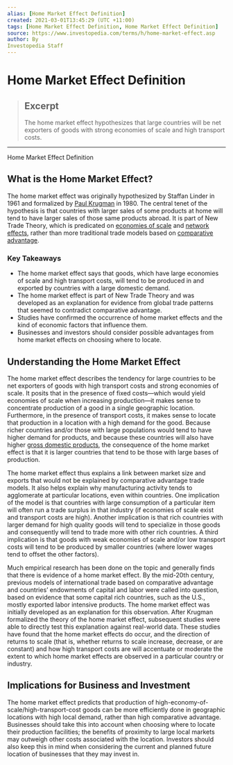 ```yaml
---
alias: [Home Market Effect Definition]
created: 2021-03-01T13:45:29 (UTC +11:00)
tags: [Home Market Effect Definition, Home Market Effect Definition]
source: https://www.investopedia.com/terms/h/home-market-effect.asp
author: By
Investopedia Staff
---
```


# Home Market Effect Definition

> ## Excerpt
> The home market effect hypothesizes that large countries will be net exporters of goods with strong economies of scale and high transport costs.

---

Home Market Effect Definition
## What is the Home Market Effect?

The home market effect was originally hypothesized by Staffan Linder in 1961 and formalized by [Paul Krugman](https://www.investopedia.com/terms/p/paul-krugman.asp) in 1980. The central tenet of the hypothesis is that countries with larger sales of some products at home will tend to have larger sales of those same products abroad. It is part of New Trade Theory, which is predicated on [economies of scale](https://www.investopedia.com/terms/e/economiesofscale.asp) and [network effects](https://www.investopedia.com/terms/n/network-effect.asp), rather than more traditional trade models based on [comparative advantage](https://www.investopedia.com/terms/c/comparativeadvantage.asp).

### Key Takeaways

-   The home market effect says that goods, which have large economies of scale and high transport costs, will tend to be produced in and exported by countries with a large domestic demand.
-   The home market effect is part of New Trade Theory and was developed as an explanation for evidence from global trade patterns that seemed to contradict comparative advantage.
-   Studies have confirmed the occurrence of home market effects and the kind of economic factors that influence them.
-   Businesses and investors should consider possible advantages from home market effects on choosing where to locate.

## Understanding the Home Market Effect

The home market effect describes the tendency for large countries to be net exporters of goods with high transport costs and strong economies of scale. It posits that in the presence of fixed costs—which would yield economies of scale when increasing production—it makes sense to concentrate production of a good in a single geographic location. Furthermore, in the presence of transport costs, it makes sense to locate that production in a location with a high demand for the good. Because richer countries and/or those with large populations would tend to have higher demand for products, and because these countries will also have higher [gross domestic products](https://www.investopedia.com/terms/g/gdp.asp), the consequence of the home market effect is that it is larger countries that tend to be those with large bases of production.

The home market effect thus explains a link between market size and exports that would not be explained by comparative advantage trade models. It also helps explain why manufacturing activity tends to agglomerate at particular locations, even within countries. One implication of the model is that countries with large consumption of a particular item will often run a trade surplus in that industry (if economies of scale exist and transport costs are high). Another implication is that rich countries with larger demand for high quality goods will tend to specialize in those goods and consequently will tend to trade more with other rich countries. A third implication is that goods with weak economies of scale and/or low transport costs will tend to be produced by smaller countries (where lower wages tend to offset the other factors).

Much empirical research has been done on the topic and generally finds that there is evidence of a home market effect. By the mid-20th century, previous models of international trade based on comparative advantage and countries’ endowments of capital and labor were called into question, based on evidence that some capital rich countries, such as the U.S., mostly exported labor intensive products. The home market effect was initially developed as an explanation for this observation. After Krugman formalized the theory of the home market effect, subsequent studies were able to directly test this explanation against real-world data. These studies have found that the home market effects do occur, and the direction of returns to scale (that is, whether returns to scale increase, decrease, or are constant) and how high transport costs are will accentuate or moderate the extent to which home market effects are observed in a particular country or industry.

## Implications for Business and Investment

The home market effect predicts that production of high-economy-of-scale/high-transport-cost goods can be more efficiently done in geographic locations with high local demand, rather than high comparative advantage. Businesses should take this into account when choosing where to locate their production facilities; the benefits of proximity to large local markets may outweigh other costs associated with the location. Investors should also keep this in mind when considering the current and planned future location of businesses that they may invest in.
